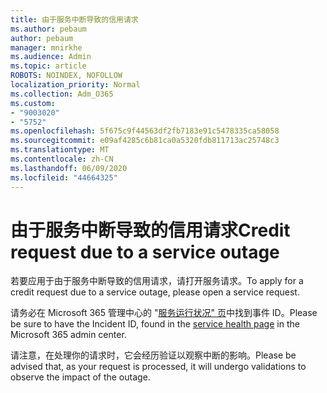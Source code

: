 ```yaml
---
title: 由于服务中断导致的信用请求
ms.author: pebaum
author: pebaum
manager: mnirkhe
ms.audience: Admin
ms.topic: article
ROBOTS: NOINDEX, NOFOLLOW
localization_priority: Normal
ms.collection: Adm_O365
ms.custom:
- "9003020"
- "5752"
ms.openlocfilehash: 5f675c9f44563df2fb7183e91c5478335ca58058
ms.sourcegitcommit: e09af4285c6b81ca0a5320fdb811713ac25748c3
ms.translationtype: MT
ms.contentlocale: zh-CN
ms.lasthandoff: 06/09/2020
ms.locfileid: "44664325"
---
```

# <a name="credit-request-due-to-a-service-outage"></a><span data-ttu-id="79da1-102">由于服务中断导致的信用请求</span><span class="sxs-lookup"><span data-stu-id="79da1-102">Credit request due to a service outage</span></span>

<span data-ttu-id="79da1-103">若要应用于由于服务中断导致的信用请求，请打开服务请求。</span><span class="sxs-lookup"><span data-stu-id="79da1-103">To apply for a credit request due to a service outage, please open a service request.</span></span>

<span data-ttu-id="79da1-104">请务必在 Microsoft 365 管理中心的 "[服务运行状况" 页](https://docs.microsoft.com/office365/enterprise/view-service-health)中找到事件 ID。</span><span class="sxs-lookup"><span data-stu-id="79da1-104">Please be sure to have the Incident ID, found in the [service health page](https://docs.microsoft.com/office365/enterprise/view-service-health) in the Microsoft 365 admin center.</span></span>

<span data-ttu-id="79da1-105">请注意，在处理你的请求时，它会经历验证以观察中断的影响。</span><span class="sxs-lookup"><span data-stu-id="79da1-105">Please be advised that, as your request is processed, it will undergo validations to observe the impact of the outage.</span></span>
